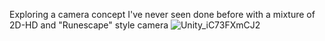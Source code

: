 Exploring a camera concept I've never seen done before with a mixture of 2D-HD and "Runescape" style camera
![Unity_iC73FXmCJ2](https://github.com/user-attachments/assets/20f8af96-76a0-4a39-9dc3-ed2a8cb2d3e5)
